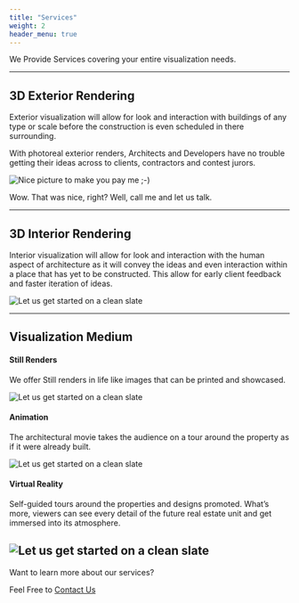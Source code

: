 ```yaml
---
title: "Services"
weight: 2
header_menu: true
---
```


We Provide Services covering your entire visualization needs.

---

## 3D Exterior Rendering

Exterior visualization will allow for look and interaction with buildings of any type or scale before the construction is even scheduled in there surrounding.

With photoreal exterior renders, Architects and Developers have no trouble getting their ideas across to clients, contractors and contest jurors.

![Nice picture to make you pay me ;-)](images/02.png)

Wow. That was nice, right? Well, call me and let us talk.

---

## 3D Interior Rendering

Interior visualization will allow for look and interaction with the human aspect of architecture as it will convey the ideas and even interaction within a place that has yet to be constructed. This allow for early client feedback and faster iteration of ideas.

![Let us get started on a clean slate](images/Apartment_interior1.png)


---
## Visualization Medium

#### Still Renders

We offer Still renders in life like images that can be printed and showcased.

![Let us get started on a clean slate](images/Chapel_01.png)

#### Animation

The architectural movie takes the audience on a tour around the property as if it were already built.

![Let us get started on a clean slate](images/giphy.gif)


#### Virtual Reality

 Self-guided tours around the properties and designs promoted. What’s more, viewers can see every detail of the future real estate unit and get immersed into its atmosphere.

![Let us get started on a clean slate](images/giphy2.gif)
---


Want to learn more about our services?

Feel Free to [Contact Us](contact)
